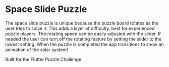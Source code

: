 # Space Slide Puzzle 

The space slide puzzle is unique because the puzzle board rotates as the user tries to solve it. This adds a layer of difficulty, best for experienced puzzle players. The rotating speed can be easily adjusted with the slider. If needed the user can turn off the rotating feature by setting the slider to the lowest setting. When the puzzle is completed the app transitions to show an animation of the solar system! 

Built for the Flutter Puzzle Challenge 

